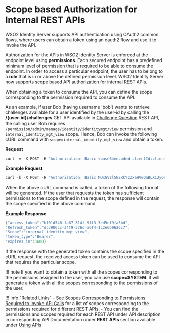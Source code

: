 # Scope based Authorization for Internal REST APIs

WSO2 Identity Server supports API authentication using 
OAuth2 common flows, where users can obtain a token using an 
oauth2 flow and use it to invoke the API.

Authorization for the APIs in WSO2 Identity Server is enforced
at the endpoint level using **permissions**. Each secured endpoint
has a predefined minimum level of permission that is required to be
able to consume the endpoint. In order to access a particular endpoint,
the user has to belong to a **role** that is in or above the defined
permission level. WSO2 Identity Server now supports scope based API
authorization for internal REST APIs.

When obtaining a token to consume the API, you can define the scope
corresponding to the permission required to consume the API.

As an example, if user Bob (having username 'bob') wants to 
retrieve challenges available for a user identified by the user-id by 
calling the **/{user-id}/challenges** GET API available in [Challenge Question](../../develop/challenge-rest-api) REST API, 
the calling user Bob requires `/permission/admin/manage/identity/identitymgt/view`
permission and `internal_identity_mgt_view` scope. Hence, Bob can invoke the following 
cURL command with `scope=internal_identity_mgt_view` and obtain a token.

**Request**
``` java
curl -v -X POST -H "Authorization: Basic <base64encoded clientId:clientSecrect>" -k -d "grant_type=password&username=alex&password=alex123&scope=somescope" -H "Content-Type:application/x-www-form-urlencoded" https://localhost:9443/oauth2/token
```

**Example Request**
``` java
curl -k -X POST -H "Authorization: Basic MUxGVzl5NERkYzZxaHVGQnBLX1JyOHA0WU1FYTpDUGl5V0hTeVp6VmJmRTFzanFNc2Vrc053Szhh" -k -d "grant_type=password&username=bob&password=bob123&scope=internal_identity_mgt_view" -H "Content-Type: application/x-www-form-urlencoded" 'https://localhost:9443/oauth2/token'
```

When the above cURL command is called, a token of the following format
will be generated. If the user that requests the token has sufficient
permissions to the scope defined in the request, the response will contain
the scope specified in the above command. 

**Example Response**
``` java
{"access_token":"bf01d540-fa67-314f-9ff3-3ed5ef9fa5bd",
"Refresh_token":"dc3906cc-34f9-376c-a6f4-1c2e6b9626c7",
"Scope":"internal_identity_mgt_view",
"token_type":"Bearer",
"expires_in":3600}
```

If the response with the generated token contains the scope specified in the
cURL request, the received access token can be used to consume the API that
requires the particular scope.

!!! note
    If you want to obtain a token with all the scopes corresponding to the permissions assigned to the user, 
    you can use **scope=SYSTEM**. It will generate a token with all the scopes corresponding to the permissions of the user.   
   
!!! info "Related Links"
    -   See [Scopes Corresponding to Permissions Required to Invoke API Calls](../../references/scopes-corresponding-to-api-permissions) 
    for a list of scopes corresponding to the permissions required for different REST APIs.
    -   You can find the permissions and scopes required for each REST API under API description in corresponding
    API Documentation under **REST APIs** section available under [Using APIs](../../develop/using-apis/)